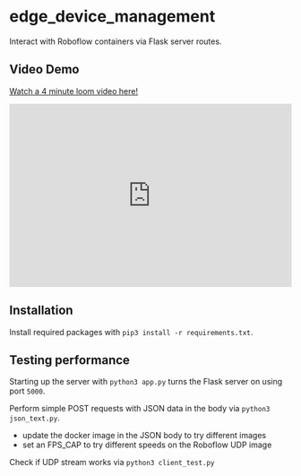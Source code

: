 # edge_device_management

Interact with Roboflow containers via Flask server routes.

## Video Demo
[Watch a 4 minute loom video here!](https://www.loom.com/share/d50f9dfa6ad9404ab9a02b174e03c61f)

<div style="position: relative; padding-bottom: 64.90384615384616%; height: 0;"><iframe src="https://www.loom.com/embed/d50f9dfa6ad9404ab9a02b174e03c61f" frameborder="0" webkitallowfullscreen mozallowfullscreen allowfullscreen style="position: absolute; top: 0; left: 0; width: 100%; height: 100%;"></iframe></div>

## Installation

Install required packages with `pip3 install -r requirements.txt`.

## Testing performance

Starting up the server with `python3 app.py` turns the Flask server on using port `5000`.

Perform simple POST requests with JSON data in the body via `python3 json_text.py`.
- update the docker image in the JSON body to try different images
- set an FPS_CAP to try different speeds on the Roboflow UDP image

Check if UDP stream works via `python3 client_test.py`
